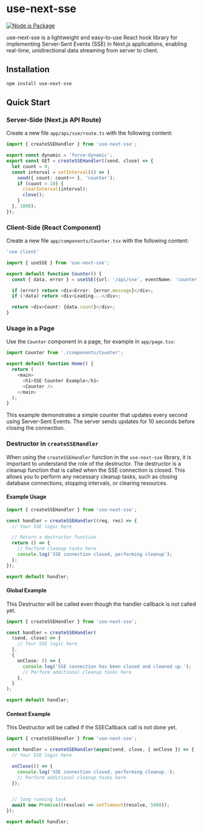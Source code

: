 # use-next-sse
[![Node.js Package](https://github.com/alexanderkasten/use-next-sse/actions/workflows/npm-publish.yml/badge.svg)](https://github.com/alexanderkasten/use-next-sse/actions/workflows/npm-publish.yml)


use-next-sse is a lightweight and easy-to-use React hook library for implementing Server-Sent Events (SSE) in Next.js applications, enabling real-time, unidirectional data streaming from server to client.

## Installation

```bash
npm install use-next-sse
```

## Quick Start

### Server-Side (Next.js API Route)

Create a new file `app/api/sse/route.ts` with the following content:

```typescript
import { createSSEHandler } from 'use-next-sse';

export const dynamic = 'force-dynamic';
export const GET = createSSEHandler((send, close) => {
  let count = 0;
  const interval = setInterval(() => {
    send({ count: count++ }, 'counter');
    if (count > 10) {
      clearInterval(interval);
      close();
    }
  }, 1000);
});
```

### Client-Side (React Component)

Create a new file `app/components/Counter.tsx` with the following content:

```typescript
'use client'

import { useSSE } from 'use-next-sse';

export default function Counter() {
  const { data, error } = useSSE({url: '/api/sse', eventName: 'counter'});

  if (error) return <div>Error: {error.message}</div>;
  if (!data) return <div>Loading...</div>;

  return <div>Count: {data.count}</div>;
}
```

### Usage in a Page

Use the `Counter` component in a page, for example in `app/page.tsx`:

```typescript
import Counter from './components/Counter';

export default function Home() {
  return (
    <main>
      <h1>SSE Counter Example</h1>
      <Counter />
    </main>
  );
}
```

This example demonstrates a simple counter that updates every second using Server-Sent Events. The server sends updates for 10 seconds before closing the connection.

### Destructor in `createSSEHandler`

When using the `createSSEHandler` function in the `use-next-sse` library, it is important to understand the role of the destructor. The destructor is a cleanup function that is called when the SSE connection is closed. This allows you to perform any necessary cleanup tasks, such as closing database connections, stopping intervals, or clearing resources.

#### Example Usage

```typescript
import { createSSEHandler } from 'use-next-sse';

const handler = createSSEHandler((req, res) => {
  // Your SSE logic here

  // Return a destructor function
  return () => {
    // Perform cleanup tasks here
    console.log('SSE connection closed, performing cleanup');
  };
});

export default handler;
```

#### Global Example

This Destructor will be called even though the handler callback is not called yet.

```typescript
import { createSSEHandler } from 'use-next-sse';

const handler = createSSEHandler(
  (send, close) => {
    // Your SSE logic here
  },
  {
    onClose: () => {
      console.log('SSE connection has been closed and cleaned up.');
      // Perform additional cleanup tasks here
    },
  }
);

export default handler;
```

#### Context Example

This Destructor will be called if the SSECallback call is not done yet.

```typescript
import { createSSEHandler } from 'use-next-sse';

const handler = createSSEHandler(async(send, close, { onClose }) => {
  // Your SSE logic here

  onClose(() => {
    console.log('SSE connection closed, performing cleanup.');
    // Perform additional cleanup tasks here
  });


  // long running task
  await new Promise((resolve) => setTimeout(resolve, 5000));
});

export default handler;
```
